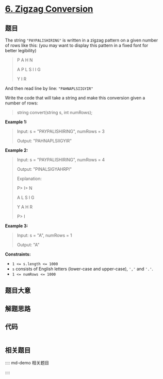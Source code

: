 # [6. Zigzag Conversion](https://leetcode.com/problems/zigzag-conversion/)

## 题目

The string `"PAYPALISHIRING"` is written in a zigzag pattern on a given number
of rows like this: (you may want to display this pattern in a fixed font for
better legibility)

> 
> 
> 
> 
> 
> P   A   H   N
> 
> A P L S I I G
> 
> Y   I   R
> 
> 

And then read line by line: `"PAHNAPLSIIGYIR"`

Write the code that will take a string and make this conversion given a number
of rows:

> 
> 
> 
> 
> 
> string convert(string s, int numRows);
> 
> 



**Example 1:**

> Input: s = "PAYPALISHIRING", numRows = 3
> 
> Output: "PAHNAPLSIIGYIR"

**Example 2:**

> Input: s = "PAYPALISHIRING", numRows = 4
> 
> Output: "PINALSIGYAHRPI"
> 
> Explanation:
> 
> P> 
>  I> 
> N
> 
> A   L S  I G
> 
> Y A   H R
> 
> P> 
>  I

**Example 3:**

> Input: s = "A", numRows = 1
> 
> Output: "A"

**Constraints:**

  * `1 <= s.length <= 1000`
  * `s` consists of English letters (lower-case and upper-case), `','` and `'.'`.
  * `1 <= numRows <= 1000`


## 题目大意

## 解题思路

## 代码

```javascript

```

## 相关题目

:::: md-demo 相关题目

::::
